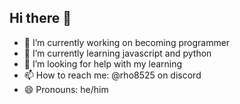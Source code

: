 ## Hi there 👋

<!--
**Rho8525/Rho8525** is a ✨ _special_ ✨ repository because its `README.md` (this file) appears on your GitHub profile.

Here are some ideas to get you started:
-->

- 🔭 I’m currently working on becoming programmer
- 🌱 I’m currently learning javascript and python
- 🤔 I’m looking for help with my learning
- 📫 How to reach me: @rho8525 on discord
- 😄 Pronouns: he/him
